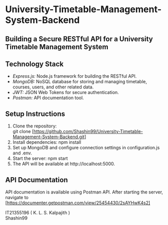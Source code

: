 # University-Timetable-Management-System-Backend
## Building a Secure RESTful API for a University Timetable Management System

## Technology Stack
- *Express.js:* Node.js framework for building the RESTful API.
- *MongoDB:* NoSQL database for storing and managing timetable, courses, users, and other related data.
- *JWT:* JSON Web Tokens for secure authentication.
- *Postman:* API documentation tool.

## Setup Instructions
1. Clone the repository: <br/>
git clone [https://github.com/Shashin99/University-Timetable-Management-System-Backend.git]
2. Install dependencies: npm install
3. Set up MongoDB and configure connection settings in configuration.js and .env.
4. Start the server: npm start
5. The API will be available at http://localhost:5000.

## API Documentation
API documentation is available using Postman API. After starting the server, navigate to <br/>
[https://documenter.getpostman.com/view/25454430/2sAYHwK4s2]

IT21355196
( K. L. S. Kalpajith ) <br/>
Shashin99
